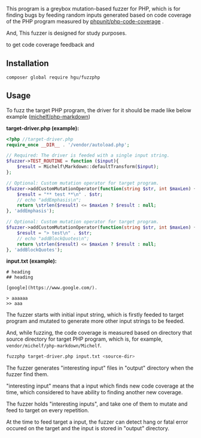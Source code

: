 This program is a greybox mutation-based fuzzer for PHP, which is for finding bugs by feeding random inputs generated based on code coverage of the PHP program measured by [phpunit/php-code-coverage](https://github.com/sebastianbergmann/php-code-coverage) .

And, This fuzzer is designed for study purposes. 

to get code coverage feedback and 

## Installation

`composer global require hgu/fuzzphp`

## Usage

To fuzz the target PHP program, the driver for it should be made like below example ([michelf/php-markdown](https://github.com/michelf/php-markdown))

**target-driver.php (example):**

```php
<?php //target-driver.php
require_once __DIR__ . '/vendor/autoload.php';

// Required: The driver is feeded with a single input string.
$fuzzer->TEST_ROUTINE = function ($input){
    $result = Michelf\Markdown::defaultTransform($input);
};

// Optional: Custom mutation operator for target program.
$fuzzer->addCustomMutationOperator(function(string $str, int $maxLen) {
    $result = "** test **\n" . $str;
    // echo "addEmphasis\n";
    return \strlen($result) <= $maxLen ? $result : null;
}, 'addEmphasis');

// Optional: Custom mutation operator for target program.
$fuzzer->addCustomMutationOperator(function(string $str, int $maxLen) {
    $result = "> test\n" . $str;
    // echo "addBlockQuotes\n";
    return \strlen($result) <= $maxLen ? $result : null;
}, 'addBlockQuotes');
```

**input.txt (example):**

```
# heading
## heading

[google](https://www.google.com/).

> aaaaaa
>> aaa
```

The fuzzer starts with initial input string, which is firstly feeded to target program and mutated to generate more other input strings to be feeded. 

And, while fuzzing, the code coverage is measured based on <source-dir> directory that source directory for target PHP program, which is, for example, `vendor/michelf/php-markdown/Michelf`.

```bash
fuzzphp target-driver.php input.txt <source-dir>
```

The fuzzer generates "interesting input" files in "output" directory when the fuzzer find them. 

"interesting input" means that a input which finds new code coverage at the time, which considered to have ability to finding another new coverage. 

The fuzzer holds "interesting inputs", and take one of them to mutate and feed to target on every repetition. 

At the time to feed target a input,  the fuzzer can detect hang or fatal error occured on the target and the input is stored in "output" directory.